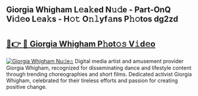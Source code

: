 ## Giorgia Whigham L𝚎a𝚔ed N𝚞𝚍e - Part-OnQ Vi𝚍𝚎o L𝚎a𝚔s - H𝚘𝚝 O𝚗𝚕yf𝚊ns P𝚑𝚘tos dg2zd

# <h2><a href="http://kfa04ge.oniu.top/?m=Giorgia+Whigham">🔗👉 🔴 Giorgia Whigham P𝚑ot𝚘𝚜 V𝚒d𝚎o</a></h2>

[![Giorgia Whigham Nu𝚍e𝚜](https://i.imgur.com/0qMVB7G.gif)](http://kfa04ge.oniu.top/?m=Giorgia+Whigham)
Digital media artist and amusement provider Giorgia Whigham, recognized for disseminating dance and lifestyle content through trending choreographies and short films. Dedicated activist Giorgia Whigham, celebrated for their tireless efforts and passion for creating positive change.  
